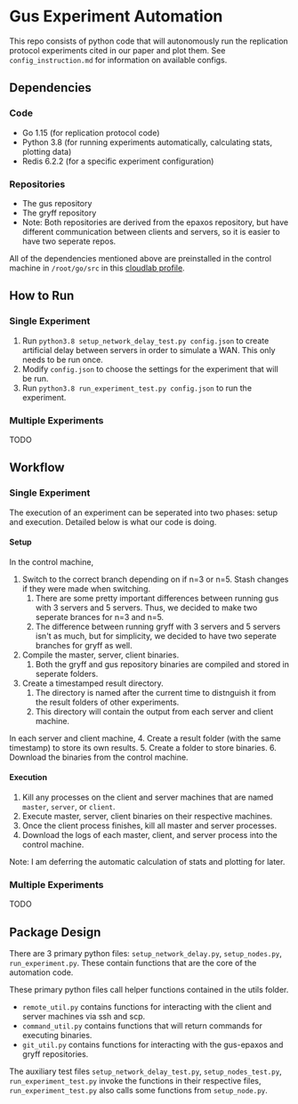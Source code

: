 # Gus Experiment Automation
This repo consists of python code that will autonomously run the replication protocol experiments cited in our paper and plot them. See `config_instruction.md` for information on available configs. 

## Dependencies
### Code
- Go 1.15 (for replication protocol code)
- Python 3.8 (for running experiments automatically, calculating stats, plotting data)
- Redis 6.2.2 (for a specific experiment configuration)
### Repositories
- The gus repository
- The gryff repository 
- Note: Both repositories are derived from the epaxos repository, but have different communication between clients and servers, so it is easier to have two seperate repos.

All of the dependencies mentioned above are preinstalled in the control machine in `/root/go/src` in this [cloudlab profile](https://www.cloudlab.us/p/fff5448808f3ecb656874213ea663bd448544a7e).

## How to Run
### Single Experiment
1. Run `python3.8 setup_network_delay_test.py config.json` to create artificial delay between servers in order to simulate a WAN. This only needs to be run once.
2. Modify `config.json` to choose the settings for the experiment that will be run.
3. Run `python3.8 run_experiment_test.py config.json` to run the experiment. 
### Multiple Experiments
TODO

## Workflow
### Single Experiment
The execution of an experiment can be seperated into two phases: setup and execution. Detailed below is what our code is doing.

#### Setup
In the control machine,
1. Switch to the correct branch depending on if n=3 or n=5. Stash changes if they were made when switching.
   1. There are some pretty important differences between running gus with 3 servers and 5 servers. Thus, we decided to make two seperate brances for n=3 and n=5. 
   2. The difference between running gryff with 3 servers and 5 servers isn't as much, but for simplicity, we decided to have two seperate branches for gryff as well.
2. Compile the master, server, client binaries.
   1. Both the gryff and gus repository binaries are compiled and stored in seperate folders.
3. Create a timestamped result directory.
   1. The directory is named after the current time to distnguish it from the result folders of other experiments.
   2. This directory will contain the output from each server and client machine.

In each server and client machine,
4. Create a result folder (with the same timestamp) to store its own results.
5. Create a folder to store binaries.
6. Download the binaries from the control machine.

#### Execution
1. Kill any processes on the client and server machines that are named `master`, `server`, or `client`.
2. Execute master, server, client binaries on their respective machines.
3. Once the client process finishes, kill all master and server processes.
4. Download the logs of each master, client, and server process into the control machine.

Note: I am deferring the automatic calculation of stats and plotting for later. 

### Multiple Experiments
TODO

## Package Design
There are 3 primary python files: `setup_network_delay.py`, `setup_nodes.py`, `run_experiment.py`. These contain functions that are the core of the automation code. 

These primary python files call helper functions contained in the utils folder. 
- `remote_util.py` contains functions for interacting with the client and server machines via ssh and scp. 
- `command_util.py` contains functions that will return commands for executing binaries.
- `git_util.py` contains functions for interacting with the gus-epaxos and gryff repositories.

The auxiliary test files `setup_network_delay_test.py`, `setup_nodes_test.py`, `run_experiment_test.py` invoke the functions in their respective files, `run_experiment_test.py` also calls some functions from `setup_node.py`.
